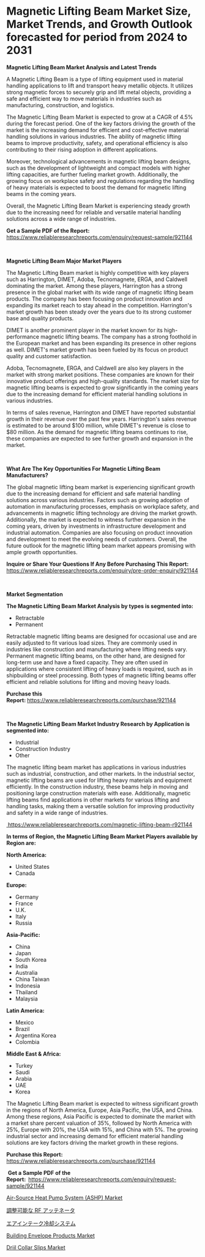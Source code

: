 <p><h1>Magnetic Lifting Beam Market Size, Market Trends, and Growth Outlook forecasted for period from 2024 to 2031</h1></p><p><strong>Magnetic Lifting Beam Market Analysis and Latest Trends</strong></p>
<p><p>A Magnetic Lifting Beam is a type of lifting equipment used in material handling applications to lift and transport heavy metallic objects. It utilizes strong magnetic forces to securely grip and lift metal objects, providing a safe and efficient way to move materials in industries such as manufacturing, construction, and logistics.</p><p>The Magnetic Lifting Beam Market is expected to grow at a CAGR of 4.5% during the forecast period. One of the key factors driving the growth of the market is the increasing demand for efficient and cost-effective material handling solutions in various industries. The ability of magnetic lifting beams to improve productivity, safety, and operational efficiency is also contributing to their rising adoption in different applications.</p><p>Moreover, technological advancements in magnetic lifting beam designs, such as the development of lightweight and compact models with higher lifting capacities, are further fueling market growth. Additionally, the growing focus on workplace safety and regulations regarding the handling of heavy materials is expected to boost the demand for magnetic lifting beams in the coming years.</p><p>Overall, the Magnetic Lifting Beam Market is experiencing steady growth due to the increasing need for reliable and versatile material handling solutions across a wide range of industries.</p></p>
<p><strong>Get a Sample PDF of the Report:&nbsp;</strong> <a href="https://www.reliableresearchreports.com/enquiry/request-sample/921144">https://www.reliableresearchreports.com/enquiry/request-sample/921144</a></p>
<p>&nbsp;</p>
<p><strong>Magnetic Lifting Beam Major Market Players</strong></p>
<p><p>The Magnetic Lifting Beam market is highly competitive with key players such as Harrington, DIMET, Adoba, Tecnomagnete, ERGA, and Caldwell dominating the market. Among these players, Harrington has a strong presence in the global market with its wide range of magnetic lifting beam products. The company has been focusing on product innovation and expanding its market reach to stay ahead in the competition. Harrington's market growth has been steady over the years due to its strong customer base and quality products.</p><p>DIMET is another prominent player in the market known for its high-performance magnetic lifting beams. The company has a strong foothold in the European market and has been expanding its presence in other regions as well. DIMET's market growth has been fueled by its focus on product quality and customer satisfaction.</p><p>Adoba, Tecnomagnete, ERGA, and Caldwell are also key players in the market with strong market positions. These companies are known for their innovative product offerings and high-quality standards. The market size for magnetic lifting beams is expected to grow significantly in the coming years due to the increasing demand for efficient material handling solutions in various industries.</p><p>In terms of sales revenue, Harrington and DIMET have reported substantial growth in their revenue over the past few years. Harrington's sales revenue is estimated to be around $100 million, while DIMET's revenue is close to $80 million. As the demand for magnetic lifting beams continues to rise, these companies are expected to see further growth and expansion in the market.</p></p>
<p>&nbsp;</p>
<p><strong>What Are The Key Opportunities For Magnetic Lifting Beam Manufacturers?</strong></p>
<p><p>The global magnetic lifting beam market is experiencing significant growth due to the increasing demand for efficient and safe material handling solutions across various industries. Factors such as growing adoption of automation in manufacturing processes, emphasis on workplace safety, and advancements in magnetic lifting technology are driving the market growth. Additionally, the market is expected to witness further expansion in the coming years, driven by investments in infrastructure development and industrial automation. Companies are also focusing on product innovation and development to meet the evolving needs of customers. Overall, the future outlook for the magnetic lifting beam market appears promising with ample growth opportunities.</p></p>
<p><strong>Inquire or Share Your Questions If Any Before Purchasing This Report:</strong> <a href="https://www.reliableresearchreports.com/enquiry/pre-order-enquiry/921144">https://www.reliableresearchreports.com/enquiry/pre-order-enquiry/921144</a></p>
<p>&nbsp;</p>
<p><strong>Market Segmentation</strong></p>
<p><strong>The Magnetic Lifting Beam Market Analysis by types is segmented into:</strong></p>
<p><ul><li>Retractable</li><li>Permanent</li></ul></p>
<p><p>Retractable magnetic lifting beams are designed for occasional use and are easily adjusted to fit various load sizes. They are commonly used in industries like construction and manufacturing where lifting needs vary. Permanent magnetic lifting beams, on the other hand, are designed for long-term use and have a fixed capacity. They are often used in applications where consistent lifting of heavy loads is required, such as in shipbuilding or steel processing. Both types of magnetic lifting beams offer efficient and reliable solutions for lifting and moving heavy loads.</p></p>
<p><strong>Purchase this Report:&nbsp;</strong><a href="https://www.reliableresearchreports.com/purchase/921144">https://www.reliableresearchreports.com/purchase/921144</a></p>
<p>&nbsp;</p>
<p><strong>The Magnetic Lifting Beam Market Industry Research by Application is segmented into:</strong></p>
<p><ul><li>Industrial</li><li>Construction Industry</li><li>Other</li></ul></p>
<p><p>The magnetic lifting beam market has applications in various industries such as industrial, construction, and other markets. In the industrial sector, magnetic lifting beams are used for lifting heavy materials and equipment efficiently. In the construction industry, these beams help in moving and positioning large construction materials with ease. Additionally, magnetic lifting beams find applications in other markets for various lifting and handling tasks, making them a versatile solution for improving productivity and safety in a wide range of industries.</p></p>
<p><a href="https://www.reliableresearchreports.com/magnetic-lifting-beam-r921144">&nbsp;https://www.reliableresearchreports.com/magnetic-lifting-beam-r921144</a></p>
<p><strong>In terms of Region, the Magnetic Lifting Beam Market Players available by Region are:</strong></p>
<p>
    <p> <strong> North America: </strong>
        <ul>
            <li>United States</li>
            <li>Canada</li>
        </ul>
        </p> 
    <p> <strong> Europe: </strong>
        <ul>
            <li>Germany</li>
            <li>France</li>
            <li>U.K.</li>
            <li>Italy</li>
            <li>Russia</li>
        </ul>
        </p> 
    <p> <strong> Asia-Pacific: </strong>
        <ul>
            <li>China</li>
            <li>Japan</li>
            <li>South Korea</li>
            <li>India</li>
            <li>Australia</li>
            <li>China Taiwan</li>
            <li>Indonesia</li>
            <li>Thailand</li>
            <li>Malaysia</li>
        </ul>
        </p> 
    <p> <strong> Latin America: </strong>
        <ul>
            <li>Mexico</li>
            <li>Brazil</li>
            <li>Argentina Korea</li>
            <li>Colombia</li>
        </ul>
        </p> 
    <p> <strong> Middle East & Africa: </strong>
        <ul>
            <li>Turkey</li>
            <li>Saudi</li>
            <li>Arabia</li>
            <li>UAE</li>
            <li>Korea</li>
        </ul>
    </p>
    </p>
<p><p>The Magnetic Lifting Beam market is expected to witness significant growth in the regions of North America, Europe, Asia Pacific, the USA, and China. Among these regions, Asia Pacific is expected to dominate the market with a market share percent valuation of 35%, followed by North America with 25%, Europe with 20%, the USA with 15%, and China with 5%. The growing industrial sector and increasing demand for efficient material handling solutions are key factors driving the market growth in these regions.</p></p>
<p><strong>Purchase this Report: </strong><a href="https://www.reliableresearchreports.com/purchase/921144">https://www.reliableresearchreports.com/purchase/921144</a></p>
<p>&nbsp;<strong>Get a Sample PDF of the Report:&nbsp;&nbsp;</strong><a href="https://www.reliableresearchreports.com/enquiry/request-sample/921144">https://www.reliableresearchreports.com/enquiry/request-sample/921144</a></p>
<p><strong></strong></p>
<p><p><a href="https://github.com/mbisetmhermsr/Market-Research-Report-List-2/blob/main/air-source-heat-pump-system-ashp-market.md">Air-Source Heat Pump System (ASHP) Market</a></p><p><a href="https://github.com/KaydenJohns1964/Market-Research-Report-List-1/blob/main/271714838962.md">調整可能な RF アッテネータ</a></p><p><a href="https://github.com/decker5351/Market-Research-Report-List-1/blob/main/925340738963.md">エアインテーク冷却システム</a></p><p><a href="https://issuu.com/reportprime-2/docs/building-envelope-products-market-size-2030.pptx">Building Envelope Products Market</a></p><p><a href="https://github.com/zjyglelu/Market-Research-Report-List-2/blob/main/driil-collar-slips-market.md">Driil Collar Slips Market</a></p></p>